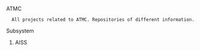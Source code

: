 

ATMC 

      All projects related to ATMC. Repositories of different information.


Subsystem

1)	AISS